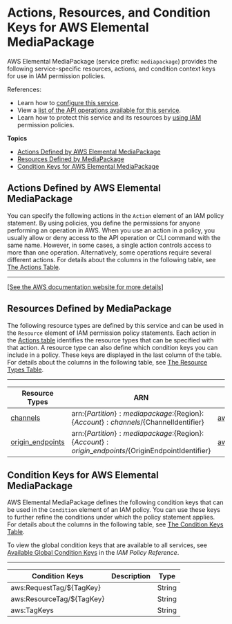 # Actions, Resources, and Condition Keys for AWS Elemental MediaPackage<a name="list_awselementalmediapackage"></a>

AWS Elemental MediaPackage \(service prefix: `mediapackage`\) provides the following service\-specific resources, actions, and condition context keys for use in IAM permission policies\.

References:
+ Learn how to [configure this service](https://docs.aws.amazon.com/mediapackage/latest/ug/)\.
+ View a [list of the API operations available for this service](https://docs.aws.amazon.com/mediapackage/latest/apireference/)\.
+ Learn how to protect this service and its resources by [using IAM](https://docs.aws.amazon.com/mediapackage/latest/ug/setting-up.html#setting-up-create-iam-user) permission policies\.

**Topics**
+ [Actions Defined by AWS Elemental MediaPackage](#awselementalmediapackage-actions-as-permissions)
+ [Resources Defined by MediaPackage](#awselementalmediapackage-resources-for-iam-policies)
+ [Condition Keys for AWS Elemental MediaPackage](#awselementalmediapackage-policy-keys)

## Actions Defined by AWS Elemental MediaPackage<a name="awselementalmediapackage-actions-as-permissions"></a>

You can specify the following actions in the `Action` element of an IAM policy statement\. By using policies, you define the permissions for anyone performing an operation in AWS\. When you use an action in a policy, you usually allow or deny access to the API operation or CLI command with the same name\. However, in some cases, a single action controls access to more than one operation\. Alternatively, some operations require several different actions\. For details about the columns in the following table, see [The Actions Table](reference_policies_actions-resources-contextkeys.md#actions_table)\.


****  
[\[See the AWS documentation website for more details\]](http://docs.aws.amazon.com/IAM/latest/UserGuide/list_awselementalmediapackage.html)

## Resources Defined by MediaPackage<a name="awselementalmediapackage-resources-for-iam-policies"></a>

The following resource types are defined by this service and can be used in the `Resource` element of IAM permission policy statements\. Each action in the [Actions table](#awselementalmediapackage-actions-as-permissions) identifies the resource types that can be specified with that action\. A resource type can also define which condition keys you can include in a policy\. These keys are displayed in the last column of the table\. For details about the columns in the following table, see [The Resource Types Table](reference_policies_actions-resources-contextkeys.md#resources_table)\.


****  

| Resource Types | ARN | Condition Keys | 
| --- | --- | --- | 
|   [ channels ](https://docs.aws.amazon.com/mediapackage/latest/ug/channels.html)  |  arn:$\{Partition\}:mediapackage:$\{Region\}:$\{Account\}:channels/$\{ChannelIdentifier\}  |   [ aws:ResourceTag/$\{TagKey\} ](#awselementalmediapackage-aws_ResourceTag___TagKey_)   | 
|   [ origin\_endpoints ](https://docs.aws.amazon.com/mediapackage/latest/ug/endpoints.html)  |  arn:$\{Partition\}:mediapackage:$\{Region\}:$\{Account\}:origin\_endpoints/$\{OriginEndpointIdentifier\}  |   [ aws:ResourceTag/$\{TagKey\} ](#awselementalmediapackage-aws_ResourceTag___TagKey_)   | 

## Condition Keys for AWS Elemental MediaPackage<a name="awselementalmediapackage-policy-keys"></a>

AWS Elemental MediaPackage defines the following condition keys that can be used in the `Condition` element of an IAM policy\. You can use these keys to further refine the conditions under which the policy statement applies\. For details about the columns in the following table, see [The Condition Keys Table](reference_policies_actions-resources-contextkeys.md#context_keys_table)\.

To view the global condition keys that are available to all services, see [Available Global Condition Keys](reference_policies_condition-keys.html#AvailableKeys) in the *IAM Policy Reference*\.


****  

| Condition Keys | Description | Type | 
| --- | --- | --- | 
|   aws:RequestTag/$\{TagKey\}  |  | String | 
|   aws:ResourceTag/$\{TagKey\}  |  | String | 
|   aws:TagKeys  |  | String | 
